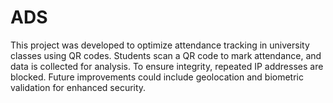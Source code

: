 # ADS
This project was developed to optimize attendance tracking in university classes using QR codes. Students scan a QR code to mark attendance, and data is collected for analysis. To ensure integrity, repeated IP addresses are blocked. Future improvements could include geolocation and biometric validation for enhanced security.
